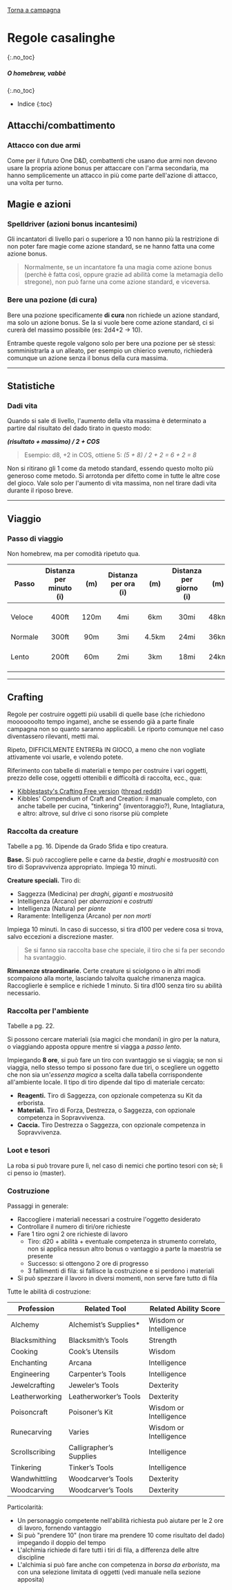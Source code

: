 [Torna a campagna](/star/campaign)

# Regole casalinghe
{:.no_toc}

##### O *homebrew*, vabbè
{:.no_toc}


* Indice
{:toc}

## Attacchi/combattimento

### Attacco con due armi

Come per il futuro One D&D, combattenti che usano due armi non devono usare la propria azione bonus per attaccare con l'arma secondaria, ma hanno semplicemente un attacco in più come parte dell'azione di attacco, una volta per turno.

## Magie e azioni

### Spelldriver (azioni bonus incantesimi)

Gli incantatori di livello pari o superiore a 10 non hanno più la restrizione di non poter fare magie come azione standard, se ne hanno fatta una come azione bonus.

> Normalmente, se un incantatore fa una magia come azione bonus (perchè è fatta così, oppure grazie ad abilità come la metamagia dello stregone), non può farne una come azione standard, e viceversa.

### Bere una pozione (di cura)

Bere una pozione specificamente **di cura** non richiede un azione standard, ma solo un azione bonus. Se la si vuole bere come azione standard, ci si curerà del massimo possibile (es: 2d4+2 -> 10).

Entrambe queste regole valgono solo per bere una pozione per sè stessi: somministrarla a un alleato, per esempio un chierico svenuto, richiederà comunque un azione senza il bonus della cura massima.

----

## Statistiche

### Dadi vita

Quando si sale di livello, l'aumento della vita massima è determinato a partire dal risultato del dado tirato in questo modo:

***(risultato + massimo) / 2 + COS***

> Esempio: d8, +2 in COS, ottiene 5: *(5 + 8) / 2 + 2 = 6 + 2 = 8*

Non si ritirano gli 1 come da metodo standard, essendo questo molto più generoso come metodo. Si arrotonda per difetto come in tutte le altre cose del gioco. Vale solo per l'aumento di vita massima, non nel tirare dadi vita durante il riposo breve.

----

## Viaggio

### Passo di viaggio

Non homebrew, ma per comodità ripetuto qua.

| Passo   | Distanza per minuto (i) | (m)  | Distanza per ora (i) | (m)   | Distanza per giorno (i) | (m)  | Effetto                       |
| ------- | :---------------------: | :--: | :------------------: | :---: | :---------------------: | :--: | ----------------------------- |
| Veloce  | 400ft                   | 120m | 4mi                  | 6km   | 30mi                    | 48km | Penalità -5 Perc. pass.       |
| Normale | 300ft                   | 90m  | 3mi                  | 4.5km | 24mi                    | 36km |                               |
| Lento   | 200ft                   | 60m  | 2mi                  | 3km   | 18mi                    | 24km | Consente furtività e raccolta |

----

## Crafting

Regole per costruire oggetti più usabili di quelle base (che richiedono mooooooolto tempo ingame), anche se essendo già a parte finale campagna non so quanto saranno applicabili. Le riporto comunque nel caso diventassero rilevanti, metti mai.

Ripeto, DIFFICILMENTE ENTRERà IN GIOCO, a meno che non vogliate attivamente voi usarle, e volendo potete.

Riferimento con tabelle di materiali e tempo per costruire i vari oggetti, prezzo delle cose, oggetti ottenibili e difficoltà di raccolta, ecc., qua:
- [Kibblestasty's Crafting Free version](https://drive.google.com/file/d/1hqZUD8LbJWinvB05qX3pHrKCUwVX4jYD/view) ([thread reddit](https://old.reddit.com/r/DnDBehindTheScreen/comments/u74mm7/kibbles_crafting_system_alchemy_blacksmithing/))
- Kibbles' Compendium of Craft and Creation: il manuale completo, con anche tabelle per cucina, "tinkering" (inventoraggio?), Rune, Intagliatura, e altro: altrove, sul drive ci sono risorse più complete

### Raccolta da creature

Tabelle a pg. 16. Dipende da Grado Sfida e tipo creatura.

**Base.** Si può raccogliere pelle e carne da *bestie*, *draghi* e *mostruosità* con tiro di Sopravvivenza appropriato. Impiega 10 minuti.

**Creature speciali.** Tiro di:
- Saggezza (Medicina) per *draghi*, *giganti* e *mostruosità*
- Intelligenza (Arcano) per *aberrazioni* e *costrutti*
- Intelligenza (Natura) per *piante*
- Raramente: Intelligenza (Arcano) per *non morti*

Impiega 10 minuti. In caso di successo, si tira d100 per vedere cosa si trova, salvo eccezioni a discrezione master. 

> Se si fanno sia raccolta base che speciale, il tiro che si fa per secondo ha svantaggio.

**Rimanenze straordinarie.** Certe creature si sciolgono o in altri modi scompaiono alla morte, lasciando talvolta qualche rimanenza magica. Raccoglierle è semplice e richiede 1 minuto. Si tira d100 senza tiro su abilità necessario.

### Raccolta per l'ambiente

Tabelle a pg. 22.

Si possono cercare materiali (sia magici che mondani) in giro per la natura, o viaggiando apposta oppure mentre si viagga a *passo lento*.

Impiegando **8 ore**, si può fare un tiro con svantaggio se si viaggia; se non si viaggia, nello stesso tempo si possono fare due tiri, o scegliere un oggetto che non sia un'*essenza magica* a scelta dalla tabella corrispondente all'ambiente locale. Il tipo di tiro dipende dal tipo di materiale cercato:
* **Reagenti.** Tiro di Saggezza, con opzionale competenza su Kit da erborista.
* **Materiali.** Tiro di Forza, Destrezza, o Saggezza, con opzionale competenza in Sopravvivenza.
* **Caccia.** Tiro Destrezza o Saggezza, con opzionale competenza in Sopravvivenza.

### Loot e tesori

La roba si può trovare pure lì, nel caso di nemici che portino tesori con sè; lì ci penso io (master).

### Costruzione

Passaggi in generale:
- Raccogliere i materiali necessari a costruire l'oggetto desiderato
- Controllare il numero di tiri/ore richieste
- Fare 1 tiro ogni 2 ore richieste di lavoro
    - Tiro: d20 + abilità + eventuale competenza in strumento correlato, non si applica nessun altro bonus o vantaggio a parte la maestria se presente
    - Successo: si ottengono 2 ore di progresso
    - 3 fallimenti di fila: si fallisce la costruzione e si perdono i materiali
- Si può spezzare il lavoro in diversi momenti, non serve fare tutto di fila

Tutte le abilità di costruzione:

| Profession     | Related Tool            | Related Ability Score  |
| -------------- | ----------------------- | ---------------------- |
| Alchemy        | Alchemist’s Supplies*    | Wisdom or Intelligence |
| Blacksmithing  | Blacksmith’s Tools      | Strength               |
| Cooking        | Cook’s Utensils         | Wisdom                 |
| Enchanting     | Arcana                  | Intelligence           |
| Engineering    | Carpenter’s Tools       | Intelligence           |
| Jewelcrafting  | Jeweler’s Tools         | Dexterity              |
| Leatherworking | Leatherworker’s Tools   | Dexterity              |
| Poisoncraft    | Poisoner’s Kit          | Wisdom or Intelligence |
| Runecarving    | Varies                  | Wisdom or Intelligence |
| Scrollscribing | Calligrapher’s Supplies | Intelligence           |
| Tinkering      | Tinker’s Tools          | Intelligence           |
| Wandwhittling  | Woodcarver’s Tools      | Dexterity              |
| Woodcarving    | Woodcarver’s Tools      | Dexterity              | 

Particolarità:
- Un personaggio competente nell'abilità richiesta può aiutare per le 2 ore di lavoro, fornendo vantaggio
- Si può "prendere 10" (non tirare ma prendere 10 come risultato del dado) impegando il doppio del tempo
- L'alchimia richiede di fare tutti i tiri di fila, a differenza delle altre discipline
- L'alchimia si può fare anche con competenza in *borsa da erborista*, ma con una selezione limitata di oggetti (vedi manuale nella sezione apposita)